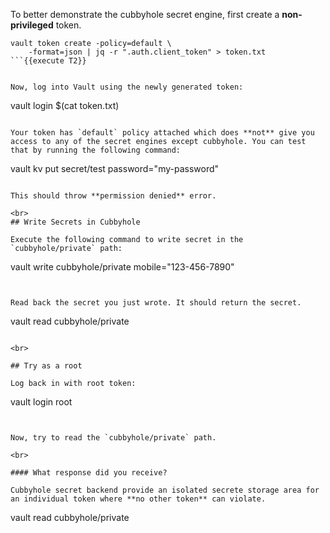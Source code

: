 To better demonstrate the cubbyhole secret engine, first create a **non-privileged** token.

```
vault token create -policy=default \
    -format=json | jq -r ".auth.client_token" > token.txt
```{{execute T2}}


Now, log into Vault using the newly generated token:

```
vault login $(cat token.txt)
```{{execute T2}}

Your token has `default` policy attached which does **not** give you access to any of the secret engines except cubbyhole. You can test that by running the following command:

```
vault kv put secret/test password="my-password"
```{{execute T2}}

This should throw **permission denied** error.

<br>
## Write Secrets in Cubbyhole

Execute the following command to write secret in the `cubbyhole/private` path:

```
vault write cubbyhole/private mobile="123-456-7890"
```{{execute T2}}


Read back the secret you just wrote. It should return the secret.

```
vault read cubbyhole/private
```{{execute T2}}

<br>

## Try as a root

Log back in with root token:

```
vault login root
```{{execute T2}}


Now, try to read the `cubbyhole/private` path.

<br>

#### What response did you receive?

Cubbyhole secret backend provide an isolated secrete storage area for an individual token where **no other token** can violate.

```
vault read cubbyhole/private
```{{execute T2}}
